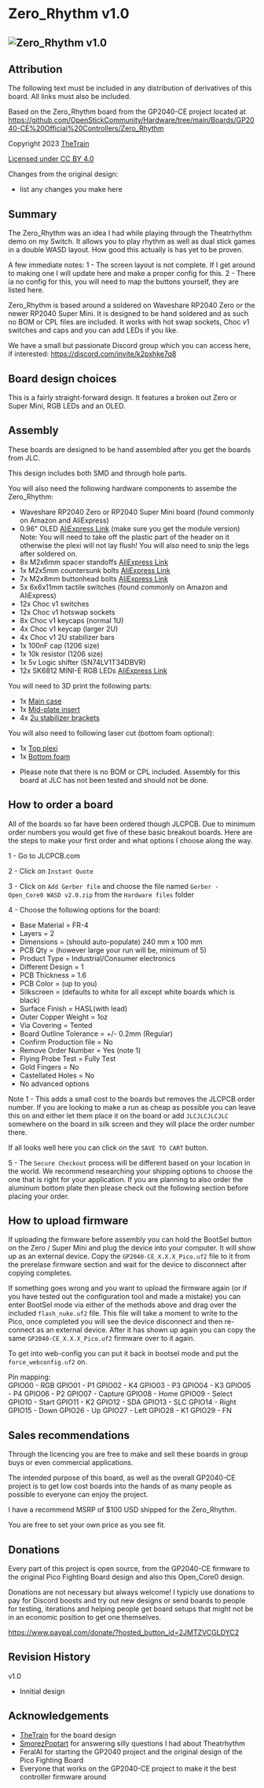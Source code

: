# Zero_Rhythm v1.0
![Zero_Rhythm v1.0](Assets/Zero_Rhythm.jpg)
---

## Attribution

The following text must be included in any distribution of derivatives of this board. All links must also be included.

Based on the Zero_Rhythm board from the GP2040-CE project located at https://github.com/OpenStickCommunity/Hardware/tree/main/Boards/GP2040-CE%20Official%20Controllers/Zero_Rhythm

Copyright 2023 [TheTrain](https://github.com/TheTrainGoes)

[Licensed under CC BY 4.0](https://creativecommons.org/licenses/by/4.0/)

Changes from the original design:
  - list any changes you make here

## Summary

The Zero_Rhythm was an idea I had while playing through the Theatrhythm demo on my Switch.  It allows you to play rhythm as well as dual stick games in a double WASD layout.  How good this actually is has yet to be proven.

A few immediate notes:
1 - The screen layout is not complete.  If I get around to making one I will update here and make a proper config for this.
2 - There ia no config for this, you will need to map the buttons yourself, they are listed here.

Zero_Rhythm is based around a soldered on Waveshare RP2040 Zero or the newer RP2040 Super Mini.  It is designed to be hand soldered and as such no BOM or CPL files are included.  It works with hot swap sockets, Choc v1 switches and caps and you can add LEDs if you like.

We have a small but passionate Discord group which you can access here, if interested: https://discord.com/invite/k2pxhke7q8


## Board design choices

This is a fairly straight-forward design.  It features a broken out Zero or Super Mini, RGB LEDs and an OLED.


## Assembly

These boards are designed to be hand assembled after you get the boards from JLC.

This design includes both SMD and through hole parts. 

You will also need the following hardware components to assembe the Zero_Rhythm:
- Waveshare RP2040 Zero or RP2040 Super Mini board (found commonly on Amazon and AliExpress)
- 0.96" OLED [AliExpress Link](https://www.aliexpress.com/item/1005003749784158.html) (make sure you get the module version)
Note: You will need to take off the plastic part of the header on it otherwise the plexi will not lay flush!  You will also need to snip the legs after soldered on.
- 8x M2x6mm spacer standoffs [AliExpress Link](https://www.aliexpress.com/item/1005003106030065.html)
- 1x M2x5mm countersunk bolts [AliExpress Link](https://www.aliexpress.com/item/32968097507.html)
- 7x M2x8mm buttonhead bolts [AliExpress Link](https://www.aliexpress.com/item/32967225441.html)
- 5x 6x6x11mm tactile switches (found commonly on Amazon and AliExpress)
- 12x Choc v1 switches
- 12x Choc v1 hotswap sockets
- 8x Choc v1 keycaps (normal 1U)
- 4x Choc v1 keycap (larger 2U)
- 4x Choc v1 2U stabilizer bars
- 1x 100nF cap (1206 size)
- 1x 10k resistor (1206 size)
- 1x 5v Logic shifter (SN74LV1T34DBVR)
- 12x SK6812 MINI-E RGB LEDs [AliExpress Link](https://www.aliexpress.com/item/4000475685852.html)

You will need to 3D print the following parts:
- 1x [Main case](3D%20print%20files/Zero_Rhythm%20v1.0%20-%20Main%20case.stl)
- 1x [Mid-plate insert](3D%20print%20files/Zero_Rhythm%20v1.0%20-%20Mid-plate%20insert.stl)
- 4x [2u stabilizer brackets](3D%20print%20files/Zero_Rhythm%20v1.0%20-%202u%20Stabilizer%20bracket.3mf)

You will also need to following laser cut (bottom foam optional):
- 1x [Top plexi](Laser%20cut%20files/Zero_Rhythm%20v1.0%20-%20Top%20plexi.svg)
- 1x [Bottom foam](Laser%20cut%20files/Zero_Rhythm%20v1.0%20-%20Bottom%20foam.svg)

* Please note that there is no BOM or CPL included.  Assembly for this board at JLC has not been tested and should not be done.


## How to order a board

All of the boards so far have been ordered though JLCPCB.  Due to minimum order numbers you would get five of these basic breakout boards.  Here are the steps to make your first order and what options I choose along the way.

1 - Go to JLCPCB.com<br/>

2 - Click on `Instant Quote`<br/>

3 - Click on `Add Gerber file` and choose the file named `Gerber - Open_Core0 WASD v2.0.zip` from the `Hardware files` folder<br/>

4 - Choose the following options for the board:<br/>
- Base Material = FR-4<br/>
- Layers = 2<br/>
- Dimensions = (should auto-populate) 240 mm x 100 mm<br/>
- PCB Qty = (however large your run will be, minimum of 5)<br/>
- Product Type = Industrial/Consumer electronics<br/>
- Different Design = 1<br/>
- PCB Thickness = 1.6<br/>
- PCB Color = (up to you)<br/>
- Silkscreen = (defaults to white for all except white boards which is black)<br/>
- Surface Finish = HASL(with lead)<br/>
- Outer Copper Weight = 1oz<br/>
- Via Covering = Tented<br/>
- Board Outline Tolerance = +/- 0.2mm (Regular)<br/>
- Confirm Production file = No<br/>
- Remove Order Number = Yes (note 1)<br/>
- Flying Probe Test = Fully Test<br/>
- Gold Fingers = No<br/>
- Castellated Holes = No<br/>
- No advanced options<br/>

Note 1 - This adds a small cost to the boards but removes the JLCPCB order number.  If you are looking to make a run as cheap as possible you can leave this on and either let them place it on the board or add `JLCJLCJLCJLC` somewhere on the board in silk screen and they will place the order number there.

If all looks well here you can click on the `SAVE TO CART` button.

5 - The `Secure Checkout` process will be different based on your location in the world.  We recommend researching your shipping options to choose the one that is right for your application.  If you are planning to also order the aluminum bottom plate then please check out the following section before placing your order.

## How to upload firmware

If uploading the firmware before assembly you can hold the BootSel button on the Zero / Super Mini and plug the device into your computer.  It will show up as an external device.  Copy the `GP2040-CE_X.X.X_Pico.uf2` file to it from the prerelase firmware section and wait for the device to disconnect after copying completes.  

If something goes wrong and you want to upload the firmware again (or if you have tested out the configuration tool and made a mistake) you can enter BootSel mode via either of the methods above and drag over the included `flash_nuke.uf2` file.  This file will take a moment to write to the Pico, once completed you will see the device disconnect and then re-connect as an external device.  After it has shown up again you can copy the same `GP2040-CE_X.X.X_Pico.uf2` firmware over to it again.

To get into web-config you can put it back in bootsel mode and put the `force_webconfig.uf2` on.

Pin mapping:<br/>
GPIO00 - RGB
GPIO01 - P1
GPIO02 - K4
GPIO03 - P3
GPIO04 - K3
GPIO05 - P4
GPIO06 - P2
GPIO07 - Capture
GPIO08 - Home
GPIO09 - Select
GPIO10 - Start
GPIO11 - K2
GPIO12 - SDA
GPIO13 - SLC
GPIO14 - Right
GPIO15 - Down
GPIO26 - Up
GPIO27 - Left
GPIO28 - K1
GPIO29 - FN


## Sales recommendations

Through the licencing you are free to make and sell these boards in group buys or even commercial applications.  

The intended purpose of this board, as well as the overall GP2040-CE project is to get low cost boards into the hands of as many people as possible to everyone can enjoy the project.  

I have a recommend MSRP of $100 USD shipped for the Zero_Rhythm. 

You are free to set your own price as you see fit. 


## Donations

Every part of this project is open source, from the GP2040-CE firmware to the original Pico Fighting Board design and also this Open_Core0 design.  

Donations are not necessary but always welcome!  I typicly use donations to pay for Discord boosts and try out new designs or send boards to people for testing, iterations and helping people get board setups that might not be in an economic position to get one themselves.

https://www.paypal.com/donate/?hosted_button_id=2JMTZVCGLDYC2

## Revision History

v1.0
- Innitial design


## Acknowledgements

- [TheTrain](https://github.com/TheTrainGoes) for the board design
- [SmorezPoptart](https://www.youtube.com/@SmorezPoptart) for answering silly questions I had about Theatrhythm
- FeralAI for starting the GP2040 project and the original design of the Pico Fighting Board
- Everyone that works on the GP2040-CE project to make it the best controller firmware around
